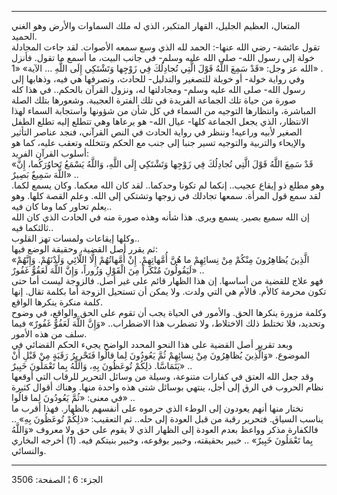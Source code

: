 ------------------------------------------------------------------------

المتعال، العظيم الجليل، القهار المتكبر، الذي له ملك السماوات والأرض وهو
الغني الحميد.  
تقول عائشة- رضي الله عنها-: الحمد لله الذي وسع سمعه الأصوات. لقد جاءت
المجادلة خولة إلى رسول الله- صلى الله عليه وسلم- في جانب البيت، ما أسمع
ما تقول. فأنزل الله عز وجل: «قَدْ سَمِعَ اللَّهُ قَوْلَ الَّتِي تُجادِلُكَ فِي زَوْجِها وَتَشْتَكِي
إِلَى اللَّهِ ... الآية» «1» .  
وفي رواية خولة- أو خويلة للتصغير والتدليل- للحادث، وتصرفها هي فيه،
وذهابها إلى رسول الله- صلى الله عليه وسلم- ومجادلتها له، ونزول القرآن
بالحكم.. في هذا كله صورة من حياة تلك الجماعة الفريدة في تلك الفترة
العجيبة. وشعورها بتلك الصلة المباشرة، وانتظارها التوجيه من السماء في كل
شأن من شؤونها واستجابة السماء لهذا الانتظار، الذي يجعل الجماعة كلها-
عيال الله- هو يرعاها وهي تتطلع إليه تطلع الطفل الصغير لأبيه وراعيه!
وننظر في رواية الحادث في النص القرآني، فنجد عناصر التأثير والإيحاء
والتربية والتوجيه تسير جنبا إلى جنب مع الحكم وتتخلله وتعقب عليه، كما هو
أسلوب القرآن الفريد:  
«قَدْ سَمِعَ اللَّهُ قَوْلَ الَّتِي تُجادِلُكَ فِي زَوْجِها وَتَشْتَكِي إِلَى اللَّهِ، وَاللَّهُ يَسْمَعُ
تَحاوُرَكُما، إِنَّ اللَّهَ سَمِيعٌ بَصِيرٌ» ..  
وهو مطلع ذو إيقاع عجيب.. إنكما لم تكونا وحدكما.. لقد كان الله معكما.
وكان يسمع لكما. لقد سمع قول المرأة. سمعها تجادلك في زوجها وتشتكي إلى
الله. وعلم القصة كلها. وهو يعلم تحاور كما وما كان فيه..  
إن الله سميع بصير. يسمع ويرى. هذا شأنه وهذه صورة منه في الحادث الذي كان
الله ثالثكما فيه..  
وكلها إيقاعات ولمسات تهز القلوب..  
ثم يقرر أصل القضية، وحقيقة الوضع فيها:  
«الَّذِينَ يُظاهِرُونَ مِنْكُمْ مِنْ نِسائِهِمْ ما هُنَّ أُمَّهاتِهِمْ. إِنْ أُمَّهاتُهُمْ إِلَّا اللَّائِي
وَلَدْنَهُمْ. وَإِنَّهُمْ لَيَقُولُونَ مُنْكَراً مِنَ الْقَوْلِ وَزُوراً، وَإِنَّ اللَّهَ لَعَفُوٌّ غَفُورٌ» ..  
فهو علاج للقضية من أساسها. إن هذا الظهار قائم على غير أصل. فالزوجة ليست
أما حتى تكون محرمة كالأم. فالأم هي التي ولدت. ولا يمكن أن تستحيل الزوجة
أما بكلمة تقال. إنها كلمة منكرة ينكرها الواقع.  
وكلمة مزورة ينكرها الحق. والأمور في الحياة يجب أن تقوم على الحق والواقع،
في وضوح وتحديد، فلا تختلط ذلك الاختلاط، ولا تضطرب هذا الاضطراب.. «وَإِنَّ
اللَّهَ لَعَفُوٌّ غَفُورٌ» فيما سلف من هذه الأمور.  
وبعد تقرير أصل القضية على هذا النحو المحدد الواضح يجيء الحكم القضائي في
الموضوع. «وَالَّذِينَ يُظاهِرُونَ مِنْ نِسائِهِمْ ثُمَّ يَعُودُونَ لِما قالُوا فَتَحْرِيرُ رَقَبَةٍ مِنْ
قَبْلِ أَنْ يَتَمَاسَّا. ذلِكُمْ تُوعَظُونَ بِهِ، وَاللَّهُ بِما تَعْمَلُونَ خَبِيرٌ» ..  
وقد جعل الله العتق في كفارات متنوعة، وسيلة من وسائل التحرير للرقاب التي
أوقعها نظام الحروب في الرق إلى أجل، ينتهي بوسائل شتى هذه واحدة منها.
وهناك أقوال كثيرة في معنى: «ثُمَّ يَعُودُونَ لِما قالُوا» ..  
نختار منها أنهم يعودون إلى الوطء الذي حرموه على أنفسهم بالظهار. فهذا
أقرب ما يناسب السياق. فتحرير رقبة من قبل العودة إلى حله.. ثم التعقيب:
«ذلِكُمْ تُوعَظُونَ بِهِ» .. فالكفارة مذكر وواعظ بعدم العودة إلى الظهار الذي لا
يقوم على حق ولا معروف «وَاللَّهُ بِما تَعْمَلُونَ خَبِيرٌ» .. خبير بحقيقته، وخبير
بوقوعه، وخبير بنيتكم فيه. (1) أخرجه البخاري والنسائي.

------------------------------------------------------------------------

الجزء: 6 ¦ الصفحة: 3506
